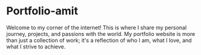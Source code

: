 # Portfolio-amit
Welcome to my corner of the internet! This is where I share my personal journey, projects, and passions with the world. My portfolio website is more than just a collection of work; it's a reflection of who I am, what I love, and what I strive to achieve.
